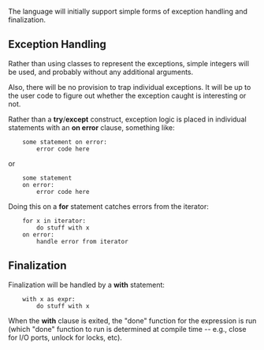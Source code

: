 The language will initially support simple forms of exception handling and finalization.

## Exception Handling ##

Rather than using classes to represent the exceptions, simple integers will be used, and probably without any additional arguments.

Also, there will be no provision to trap individual exceptions.  It will be up to the user code to figure out whether the exception caught is interesting or not.

Rather than a **try**/**except** construct, exception logic is placed in individual statements with an **on error** clause, something like:

```
    some statement on error:
        error code here
```

or

```
    some statement
    on error:
        error code here
```

Doing this on a **for** statement catches errors from the iterator:

```
    for x in iterator:
        do stuff with x
    on error:
        handle error from iterator
```

## Finalization ##

Finalization will be handled by a **with** statement:

```
    with x as expr:
        do stuff with x
```

When the **with** clause is exited, the "done" function for the expression is run (which "done" function to run is determined at compile time -- e.g., close for I/O ports, unlock for locks, etc).